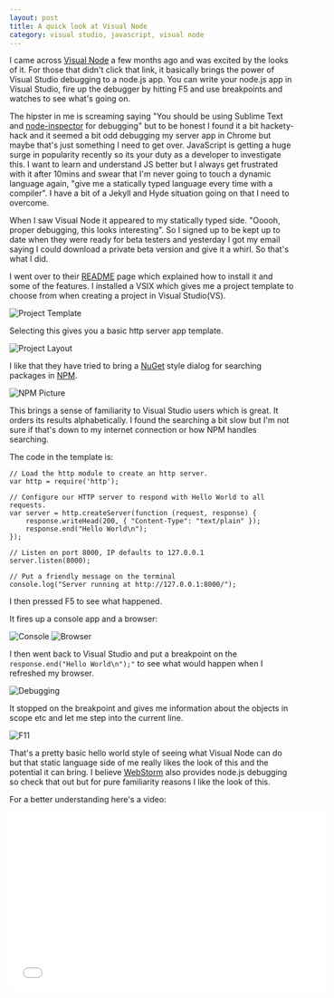 ```yaml
---
layout: post
title: A quick look at Visual Node
category: visual studio, javascript, visual node
---
```

I came across [Visual Node][1] a few months ago and was excited by the looks of it.  For those that didn't click that link, it basically brings the power of Visual Studio debugging to a node.js app.  You can write your node.js app in Visual Studio, fire up the debugger by hitting F5 and use breakpoints and watches to see what's going on.  

The hipster in me is screaming saying "You should be using Sublime Text and [node-inspector][2] for debugging" but to be honest I found it a bit hackety-hack and it seemed a bit odd debugging my server app in Chrome but maybe that's just something I need to get over.  JavaScript is getting a huge surge in popularity recently so its your duty as a developer to investigate this.  I want to learn and understand JS better but I always get frustrated with it after 10mins and swear that I'm never going to touch a dynamic language again, "give me a statically typed language every time with a compiler".  I have a bit of a Jekyll and Hyde situation going on that I need to overcome.

<!--excerpt-->

When I saw Visual Node it appeared to my statically typed side. "Ooooh, proper debugging, this looks interesting".  So I signed up to be kept up to date when they were ready for beta testers and yesterday I got my email saying I could download a private beta version and give it a whirl. So that's what I did.

I went over to their [README][3] page which explained how to install it and some of the features.  I installed a VSIX which gives me a project template to choose from when creating a project in Visual Studio(VS).

![Project Template][7]

Selecting this gives you a basic http server app template.

![Project Layout][8]

I like that they have tried to bring a [NuGet][5] style dialog for searching packages in [NPM][4].

![NPM Picture][6]

This brings a sense of familiarity to Visual Studio users which is great. It orders its results alphabetically. I found the searching a bit slow but I'm not sure if that's down to my internet connection or how NPM handles searching.

The code in the template is:

    // Load the http module to create an http server.
    var http = require('http');
    
    // Configure our HTTP server to respond with Hello World to all requests.
    var server = http.createServer(function (request, response) {
        response.writeHead(200, { "Content-Type": "text/plain" });
        response.end("Hello World\n");
    });
    
    // Listen on port 8000, IP defaults to 127.0.0.1
    server.listen(8000);
    
    // Put a friendly message on the terminal
    console.log("Server running at http://127.0.0.1:8000/");

I then pressed F5 to see what happened.

It fires up a console app and a browser:

![Console][9]
![Browser][10]

I then went back to Visual Studio and put a breakpoint on the `response.end("Hello World\n");"` to see what would happen when I refreshed my browser.

![Debugging][11]

It stopped on the breakpoint and gives me information about the objects in scope etc and let me step into the current line.

![F11][12]

That's a pretty basic hello world style of seeing what Visual Node can do but that static language side of me really likes the look of this and the potential it can bring. I believe [WebStorm][13] also provides node.js debugging so check that out but for pure familiarity reasons I like the look of this.

For a better understanding here's a video:

<iframe width="560" height="315" src="//www.youtube.com/embed/gXGLGVWWwKI" frameborder="0" allowfullscreen></iframe>

[1]: http://www.visualnode.info/
[2]: https://github.com/dannycoates/node-inspector
[3]: http://www.visualnode.info/readme
[4]: https://npmjs.org/
[5]: http://www.nuget.org/
[6]: http://www.visualnode.info/images/readme/package.png
[7]: http://www.visualnode.info/images/readme/new-project.png
[8]: /images/blogpostimages/projectlayout.PNG
[9]: /images/blogpostimages/console.png
[10]: /images/blogpostimages/helloworldbrowser.PNG
[11]: /images/blogpostimages/debugging.png
[12]: /images/blogpostimages/f11.png
[13]: http://www.jetbrains.com/webstorm